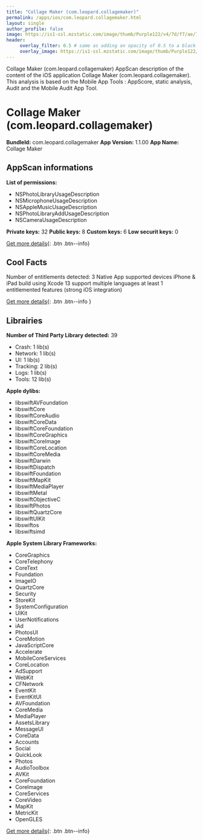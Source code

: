 ```yaml
---
title: "Collage Maker (com.leopard.collagemaker)"
permalink: /apps/ios/com.leopard.collagemaker.html
layout: single
author_profile: false
image: https://is1-ssl.mzstatic.com/image/thumb/Purple122/v4/7d/f7/ae/7df7ae57-3901-1241-76a3-2a31bcdb0867/AppIcon-0-0-1x_U007emarketing-0-0-0-6-0-0-sRGB-0-0-0-GLES2_U002c0-512MB-85-220-0-0.png/512x512bb.jpg
header: 
     overlay_filter: 0.5 # same as adding an opacity of 0.5 to a black background
     overlay_image: https://is1-ssl.mzstatic.com/image/thumb/Purple122/v4/7d/f7/ae/7df7ae57-3901-1241-76a3-2a31bcdb0867/AppIcon-0-0-1x_U007emarketing-0-0-0-6-0-0-sRGB-0-0-0-GLES2_U002c0-512MB-85-220-0-0.png/512x512bb.jpg
---
```

Collage Maker (com.leopard.collagemaker) AppScan description of the content of the iOS application Collage Maker (com.leopard.collagemaker). This analysis is based on the Mobile App Tools : AppScore, static analysis, Audit and the Mobile Audit App Tool.

# Collage Maker (com.leopard.collagemaker)

**BundleId:** com.leopard.collagemaker
**App Version:** 1.1.00
**App Name:** Collage Maker


## AppScan informations 

**List of permissions:** 
- NSPhotoLibraryUsageDescription
- NSMicrophoneUsageDescription
- NSAppleMusicUsageDescription
- NSPhotoLibraryAddUsageDescription
- NSCameraUsageDescription
  
  
**Private keys:** 32
**Public keys:** 8
**Custom keys:** 6
**Low securit keys:** 0
  
[Get more details](/pricing.html){: .btn .btn--info}

## Cool Facts

Number of entitlements detected: 3
Native App
supported devices iPhone & iPad
build using Xcode 13
support multiple languages
at least 1 entitlemented features (strong iOS integration)
  
[Get more details](/pricing.html){: .btn .btn--info }

## Librairies 
**Number of Third Party Library detected:** 39
- Crash: 1 lib(s)
- Network: 1 lib(s)
- UI: 1 lib(s)
- Tracking: 2 lib(s)
- Logs: 1 lib(s)
- Tools: 12 lib(s)


**Apple dylibs:**
- libswiftAVFoundation
- libswiftCore
- libswiftCoreAudio
- libswiftCoreData
- libswiftCoreFoundation
- libswiftCoreGraphics
- libswiftCoreImage
- libswiftCoreLocation
- libswiftCoreMedia
- libswiftDarwin
- libswiftDispatch
- libswiftFoundation
- libswiftMapKit
- libswiftMediaPlayer
- libswiftMetal
- libswiftObjectiveC
- libswiftPhotos
- libswiftQuartzCore
- libswiftUIKit
- libswiftos
- libswiftsimd


**Apple System Library Frameworks:**
- CoreGraphics
- CoreTelephony
- CoreText
- Foundation
- ImageIO
- QuartzCore
- Security
- StoreKit
- SystemConfiguration
- UIKit
- UserNotifications
- iAd
- PhotosUI
- CoreMotion
- JavaScriptCore
- Accelerate
- MobileCoreServices
- CoreLocation
- AdSupport
- WebKit
- CFNetwork
- EventKit
- EventKitUI
- AVFoundation
- CoreMedia
- MediaPlayer
- AssetsLibrary
- MessageUI
- CoreData
- Accounts
- Social
- QuickLook
- Photos
- AudioToolbox
- AVKit
- CoreFoundation
- CoreImage
- CoreServices
- CoreVideo
- MapKit
- MetricKit
- OpenGLES


  
[Get more details](/pricing.html){: .btn .btn--info}

